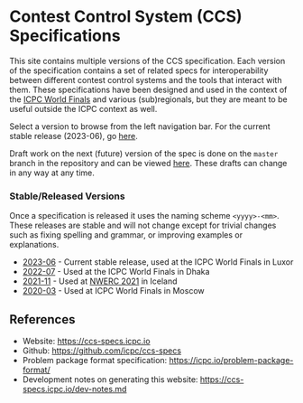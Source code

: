 # Contest Control System (CCS) Specifications

This site contains multiple versions of the CCS specification. Each version of the specification contains a set of related specs for interoperability between different contest control systems and the tools that interact with them. These specifications have been designed and used in the context of the [ICPC World Finals](https://icpc.global) and various (sub)regionals, but they are meant to be useful outside the ICPC context as well.

Select a version to browse from the left navigation bar.
For the current stable release (2023-06), go [here](https://ccs-specs.icpc.io/2023-06).

Draft work on the next (future) version of the spec is done on the `master` branch in the
repository and can be viewed [here](https://ccs-specs.icpc.io/draft).
These drafts can change in any way at any time.

### Stable/Released Versions

Once a specification is released it uses the naming scheme `<yyyy>-<mm>`.
These releases are stable and will not change except for trivial changes such
as fixing spelling and grammar, or improving examples or explanations.

* [2023-06](https://ccs-specs.icpc.io/2023-06) - Current stable release, used at the ICPC World Finals in Luxor
* [2022-07](https://ccs-specs.icpc.io/2022-07) - Used at the ICPC World Finals in Dhaka
* [2021-11](https://ccs-specs.icpc.io/2021-11) - Used at [NWERC 2021](https://2021.nwerc.eu) in Iceland
* [2020-03](https://ccs-specs.icpc.io/2020-03) - Used at ICPC World Finals in Moscow

## References

* Website: <https://ccs-specs.icpc.io>
* Github: <https://github.com/icpc/ccs-specs>
* Problem package format specification: <https://icpc.io/problem-package-format/>
* Development notes on generating this website: <https://ccs-specs.icpc.io/dev-notes.md>
